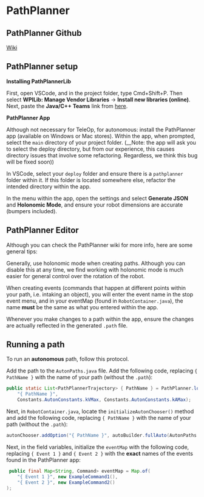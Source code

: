# PathPlanner

## **PathPlanner Github**
[Wiki](https://github.com/mjansen4857/pathplanner/wiki)

## **PathPlanner setup**
__Installing PathPlannerLib__

First, open VSCode, and in the project folder, type Cmd+Shift+P. Then select **WPILib: Manage Vendor Libraries** -> **Install new libraries (online)**. Next, paste the **Java/C++ Teams** link from [here](https://github.com/mjansen4857/pathplanner/wiki/PathPlannerLib:-Installing).

__PathPlanner App__

Although not necessary for TeleOp, for autonomous: install the PathPlanner app (available on Windows or Mac stores). Within the app, when prompted, select the `main` directory of your project folder. (__Note: the app will ask you to select the deploy directory, but from our experience, this causes directory issues that involve some refactoring. Regardless, we think this bug will be fixed soon))

In VSCode, select your `deploy` folder and ensure there is a `pathplanner` folder within it. If this folder is located somewhere else, refactor the intended directory within the app.

In the menu within the app, open the settings and select **Generate JSON** and **Holonomic Mode**, and ensure your robot dimensions are accurate (bumpers included).

## PathPlanner Editor
Although you can check the PathPlanner wiki for more info, here are some general tips:

Generally, use holonomic mode when creating paths. Although you can disable this at any time, we find working with holonomic mode is much easier for general control over the rotation of the robot.

When creating events (commands that happen at different points within your path, i.e. intaking an object), you will enter the event name in the stop event menu, and in your eventMap (found in `RobotContainer.java`), the name **must** be the same as what you entered within the app.

Whenever you make changes to a path within the app, ensure the changes are actually reflected in the generated `.path` file. 

## Running a path
To run an **autonomous** path, follow this protocol.

Add the path to the `AutonPaths.java` file. Add the following code, replacing `{ PathName }` with the name of your path (without the `.path`):
```java
public static List<PathPlannerTrajectory> { PathName } = PathPlanner.loadPathGroup( 
    "{ PathName }", 
    Constants.AutonConstants.kVMax, Constants.AutonConstants.kAMax);
```

Next, in `RobotContainer.java`, locate the `initializeAutonChooser()` method and add the following code, replacing `{ PathName }` with the name of your path (without the `.path`): 
```java
autonChooser.addOption("{ PathName }", autoBuilder.fullAuto(AutonPaths.{ PathName }));
```

Next, in the field variables, initialize the `eventMap` with the following code, replacing `{ Event 1 }` and `{ Event 2 }` with the **exact** names of the events found in the PathPlanner app:
```java
 public final Map<String, Command> eventMap = Map.of(
    "{ Event 1 }", new ExampleCommand1(),
    "{ Event 2 }", new ExampleCommand2()
);
```









